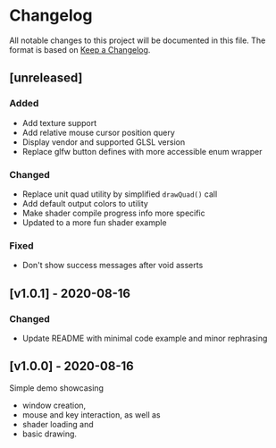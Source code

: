 # Changelog
All notable changes to this project will be documented in this file.
The format is based on [Keep a Changelog](https://keepachangelog.com/en/1.0.0/).


## [unreleased]

### Added
- Add texture support
- Add relative mouse cursor position query
- Display vendor and supported GLSL version
- Replace glfw button defines with more accessible enum wrapper

### Changed
- Replace unit quad utility by simplified `drawQuad()` call
- Add default output colors to utility
- Make shader compile progress info more specific
- Updated to a more fun shader example

### Fixed
- Don't show success messages after void asserts


## [v1.0.1] - 2020-08-16

### Changed
- Update README with minimal code example and minor rephrasing


## [v1.0.0] - 2020-08-16
Simple demo showcasing
- window creation,
- mouse and key interaction, as well as
- shader loading and
- basic drawing.